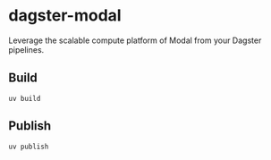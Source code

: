 # dagster-modal

Leverage the scalable compute platform of Modal from your Dagster pipelines.

## Build

```
uv build
```

## Publish

```
uv publish
```
